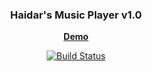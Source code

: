 <h3 align="center">
	Haidar's Music Player v1.0
</h3>

<p align="center">
	<strong>
		<a href="https://haidargit.github.io/haidar_MiniMusicPlayer_v1.0/">Demo</a>
	</strong>
</p>
<p align="center">
	<a href="https://github.com/haidargit/haidar_MiniMusicPlayer_v1.0/actions"><img
		alt="Build Status"
		src="https://github.com/haidargit/haidar_MiniMusicPlayer_v1.0/workflows/Build/badge.svg"></a>
</p>
